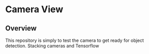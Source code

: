 # Camera View

## Overview

This repository is simply to test the camera to get ready for object detection. Stacking cameras and Tensorflow
